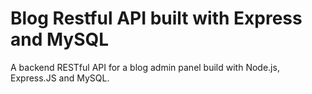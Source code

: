 # Blog Restful API built with Express and MySQL

A backend RESTful API for a blog admin panel build with Node.js, Express.JS and MySQL.
